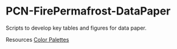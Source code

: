 # PCN-FirePermafrost-DataPaper


Scripts to develop key tables and figures for data paper.

Resources
[Color Palettes](https://www.simplifiedsciencepublishing.com/resources/best-color-palettes-for-scientific-figures-and-data-visualizations)